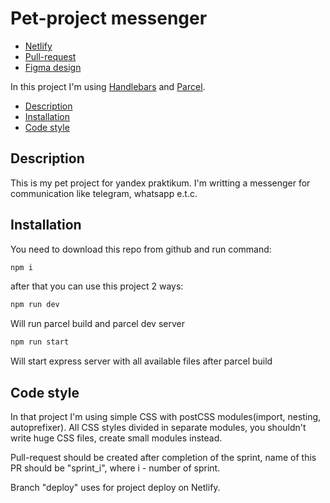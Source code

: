 # Pet-project messenger

- [Netlify](https://zesty-melomakarona-d79d60.netlify.app/)
- [Pull-request](https://github.com/Taoffy/middle.messenger.praktikum.yandex/pull/1)
- [Figma design](https://www.figma.com/file/9cLr7G2sR1iPZ4uOGfVfiR/Messenger?node-id=0%3A1)

In this project I'm using [Handlebars](https://handlebarsjs.com/) and [Parcel](https://parceljs.org/).

- [Description](#description)
- [Installation](#installation)
- [Code style](#code-style)

## Description

This is my pet project for yandex praktikum. I'm writting a messenger for communication like telegram, whatsapp e.t.c.

## Installation

You need to download this repo from github and run command:

```js
npm i
```

after that you can use this project 2 ways:

```js
npm run dev
```

Will run parcel build and parcel dev server

```js
npm run start
```

Will start express server with all available files after parcel build

## Code style

In that project I'm using simple CSS with postCSS modules(import, nesting, autoprefixer). All CSS styles divided in separate modules, you shouldn't write huge CSS files, create small modules instead.

Pull-request should be created after completion of the sprint, name of this PR should be "sprint_i", where i - number of sprint.

Branch "deploy" uses for project deploy on Netlify.
